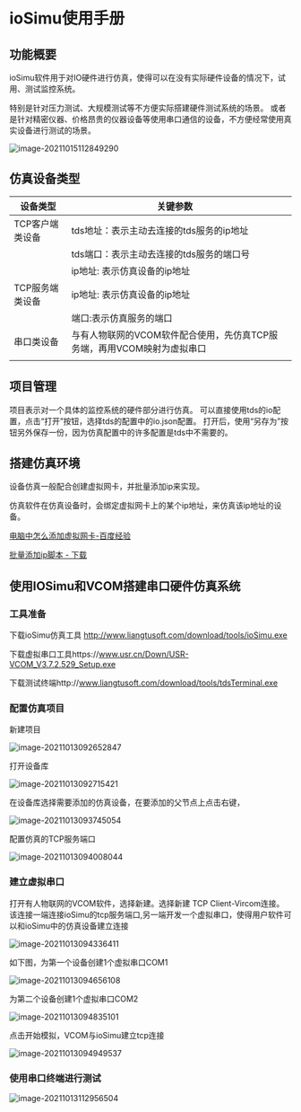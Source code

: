 # ioSimu使用手册

## 功能概要

ioSimu软件用于对IO硬件进行仿真，使得可以在没有实际硬件设备的情况下，试用、测试监控系统。

特别是针对压力测试、大规模测试等不方便实际搭建硬件测试系统的场景。
或者是针对精密仪器、价格昂贵的仪器设备等使用串口通信的设备，不方便经常使用真实设备进行测试的场景。

![image-20211015112849290](/ioSimu/image-20211015112849290.png)

## 仿真设备类型

| 设备类型      | 关键参数                                      |     |
| --------- | ----------------------------------------- | --- |
| TCP客户端类设备 | tds地址：表示主动去连接的tds服务的ip地址                  |     |
|           | tds端口：表示主动去连接的tds服务的端口号                   |     |
|           | ip地址: 表示仿真设备的ip地址                         |     |
| TCP服务端类设备 | ip地址: 表示仿真设备的ip地址                         |     |
|           | 端口:表示仿真服务的端口                              |     |
| 串口类设备     | 与有人物联网的VCOM软件配合使用，先仿真TCP服务端，再用VCOM映射为虚拟串口 |     |
|           |                                           |     |

## 项目管理

项目表示对一个具体的监控系统的硬件部分进行仿真。
可以直接使用tds的io配置，点击“打开”按钮，选择tds的配置中的io.json配置。
打开后，使用“另存为”按钮另外保存一份，因为仿真配置中的许多配置是tds中不需要的。

## 搭建仿真环境

设备仿真一般配合创建虚拟网卡，并批量添加ip来实现。

仿真软件在仿真设备时，会绑定虚拟网卡上的某个ip地址，来仿真该ip地址的设备。

[电脑中怎么添加虚拟网卡-百度经验](https://jingyan.baidu.com/article/fec4bce224f562b3608d8b37.html)

[批量添加ip脚本 - 下载](https://www.liangtusoft.com/files/tools/BatchAddIP.bat)

## 使用IOSimu和VCOM搭建串口硬件仿真系统

### 工具准备

下载ioSimu仿真工具 http://www.liangtusoft.com/download/tools/ioSimu.exe

下载虚拟串口工具https://www.usr.cn/Down/USR-VCOM_V3.7.2.529_Setup.exe

下载测试终端http://www.liangtusoft.com/download/tools/tdsTerminal.exe

### 配置仿真项目

新建项目

![image-20211013092652847](/ioSimu/image-20211013092652847.png)

打开设备库

![image-20211013092715421](/ioSimu/image-20211013092715421.png)

在设备库选择需要添加的仿真设备，在要添加的父节点上点击右键，

![image-20211013093745054](/ioSimu/image-20211013093745054.png)

配置仿真的TCP服务端口

![image-20211013094008044](/ioSimu/image-20211013094008044.png)

### 建立虚拟串口

打开有人物联网的VCOM软件，选择新建。选择新建 TCP Client-Vircom连接。该连接一端连接ioSimu的tcp服务端口,另一端开发一个虚拟串口，使得用户软件可以和ioSimu中的仿真设备建立连接

![image-20211013094336411](/ioSimu/image-20211013094336411.png)

如下图，为第一个设备创建1个虚拟串口COM1

![image-20211013094656108](/ioSimu/image-20211013094656108.png)

为第二个设备创建1个虚拟串口COM2

![image-20211013094835101](/ioSimu/image-20211013094835101.png)

点击开始模拟，VCOM与ioSimu建立tcp连接

![image-20211013094949537](/ioSimu/image-20211013094949537.png)

### 使用串口终端进行测试

![image-20211013112956504](/ioSimu/image-20211013112956504.png)

